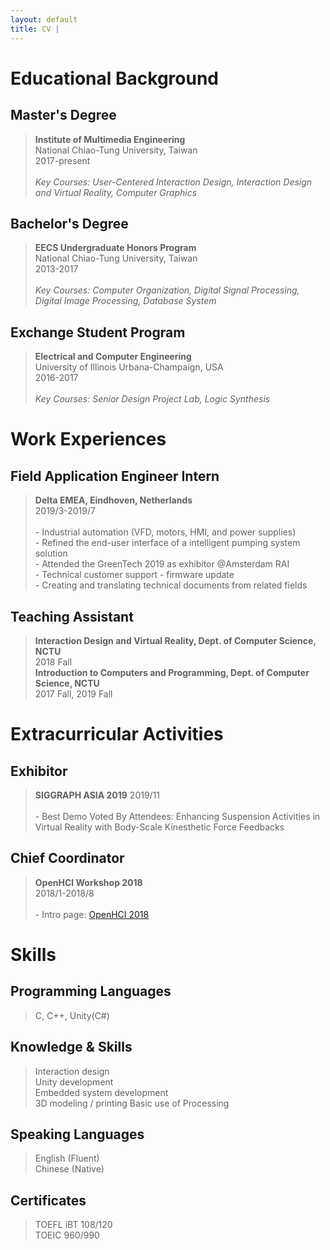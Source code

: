 ```yaml
---
layout: default
title: CV | 
---
```


# Educational Background

## Master's Degree

> **Institute of Multimedia Engineering**  
National Chiao-Tung University, Taiwan  
2017-present  
&nbsp;  
> *Key Courses: User-Centered Interaction Design, Interaction Design and Virtual Reality, Computer Graphics*  

## Bachelor's Degree

> **EECS Undergraduate Honors Program**  
National Chiao-Tung University, Taiwan  
2013-2017  
&nbsp;  
> *Key Courses: Computer Organization, Digital Signal Processing, Digital Image Processing, Database System*  

## Exchange Student Program

> **Electrical and Computer Engineering**  
University of Illinois Urbana-Champaign, USA  
2016-2017  
&nbsp;  
> *Key Courses: Senior Design Project Lab, Logic Synthesis*  

# Work Experiences

## Field Application Engineer Intern

> **Delta EMEA, Eindhoven, Netherlands**  
2019/3-2019/7  
&nbsp;  
>\- Industrial automation (VFD, motors, HMI, and power supplies)  
\- Refined the end-user interface of a intelligent pumping system solution  
\- Attended the GreenTech 2019 as exhibitor @Amsterdam RAI  
\- Technical customer support - firmware update  
\- Creating and translating technical documents from related fields  

## Teaching Assistant

> **Interaction Design and Virtual Reality, Dept. of Computer Science, NCTU**  
2018 Fall  
> **Introduction to Computers and Programming, Dept. of Computer Science, NCTU**  
2017 Fall, 2019 Fall  

# Extracurricular Activities

## Exhibitor

> **SIGGRAPH ASIA 2019**
2019/11  
&nbsp;  
> \- Best Demo Voted By Attendees: Enhancing Suspension Activities in Virtual Reality with Body-Scale Kinesthetic Force Feedbacks  

## Chief Coordinator

> **OpenHCI Workshop 2018**  
2018/1-2018/8  
&nbsp;  
> \- Intro page: [OpenHCI 2018](https:www.openhci.com/2018/index.html)  

# Skills

## Programming Languages

> C, C++, Unity(C#)

## Knowledge & Skills

> Interaction design  
Unity development  
Embedded system development  
3D modeling / printing
Basic use of Processing  

## Speaking Languages

> English (Fluent)  
Chinese (Native)  

## Certificates

> TOEFL iBT 108/120  
TOEIC 960/990  
